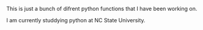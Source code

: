 This is just a bunch of difrent python functions that I have been working on.

I am currently studdying python at NC State University.
